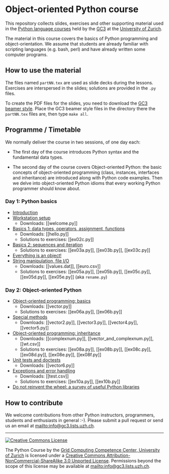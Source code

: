 Object-oriented Python course
=============================

This repository collects slides, exercises and other supporting
material used in the [Python language courses](http://www.gc3.uzh.ch/edu/python) held by
the [GC3](http://www.gc3.uzh.ch/) at the [University of Zurich](http://www.uzh.ch/).

The material in this course covers the basics of Python programming
and object-orientation.  We assume that students are already familiar
with scripting languages (e.g. bash, perl) and have already written
some computer programs.


How to use the material
-----------------------

The files named `partNN.tex` are used as slide decks during the
lessons.  Exercises are interspersed in the slides; solutions are
provided in the `.py` files.

To create the PDF files for the slides, you need to download the
[GC3 beamer style](http://github.com/gc3-uzh-ch/beamer-theme-gc3).
Place the GC3 beamer style files in the directory there the
`partNN.tex` files are, then type `make all`.


Programme / Timetable
---------------------

We normally deliver the course in two sessions, of one day each:

- The first day of the course introduces Python syntax and the
  fundamental data types.

- The second day of the course covers Object-oriented Python: the
  basic concepts of object-oriented programming (class, instances,
  interfaces and inheritance) are introduced along with Python code
  examples.  Then we delve into object-oriented Python idioms that
  every working Python programmer should know about.


### Day 1: Python basics

* [Introduction](part00.tex)
* [Workstation setup](part01.tex)
   - Downloads: [[welcome.py]]
* [Basics 1: data types, operators, assignment, functions](part02.tex)
   - Downloads: [[hello.py]]
   - Solutions to exercises: [[ex02c.py]]
* [Basics 2: sequences and iteration](part03.tex)
  - Solutions to exercises: [[ex03a.py]], [[ex03b.py]], [[ex03c.py]]
* [Everything is an object!](part04.tex)
* [String manipulation, file I/O](part05.tex)
  - Downloads: [[values.dat]], [[euro.csv]]
  - Solutions to exercises: [[ex05a.py]], [[ex05b.py]], [[ex05c.py]], [[ex05d.py]], [[ex05e.py]] (aka `rename.py`)


### Day 2: Object-oriented Python

* [Object-oriented programming: basics](part06.tex)
  - Downloads: [[vector.py]]
  - Solutions to exercises: [[ex06a.py]], [[ex06b.py]]
* [Special methods](part07.tex)
  - Downloads: [[vector2.py]], [[vector3.py]], [[vector4.py]], [[vector5.py]]
* [Object-oriented programming: inheritance](part08.tex)
  - Downloads: [[complexnum.py]], [[vector_and_complexnum.py]], [[wt.csv]]
  - Solutions to exercises: [[ex08a.py]], [[ex08b.py]], [[ex08c.py]], [[ex08d.py]], [[ex08e.py]], [[ex08f.py]]
* [Unit tests and doctests](part09.tex)
  - Downloads: [[vector6.py]]
* [Exceptions and error handling](part10.tex)
  - Downloads: [[test.csv]]
  - Solutions to exercises: [[ex10a.py]], [[ex10b.py]]
* [Do not reinvent the wheel: a survey of useful Python libraries](part11.tex)


How to contribute
-----------------

We welcome contributions from other Python instructors, programmers,
students and enthusiasts in general :-).  Please submit a pull request
or send us an email at <mailto:info@gc3.lists.uzh.ch>.


--------

<a rel="license"
   href="http://creativecommons.org/licenses/by-nc-sa/3.0/">
       <img alt="Creative Commons License" style="border-width:0"
           src="http://i.creativecommons.org/l/by-nc-sa/3.0/80x15.png" />
</a>
<p>
The <span xmlns:dct="http://purl.org/dc/terms/" property="dct:title">Python Course</span>
by the <a xmlns:cc="http://creativecommons.org/ns#"
   href="http://www.gc3.uzh.ch/" property="cc:attributionName"
   rel="cc:attributionURL">Grid Computing Competence Center,
   University of Zurich</a> is licensed under a <a rel="license"
   href="http://creativecommons.org/licenses/by-nc-sa/3.0/">Creative
   Commons Attribution-NonCommercial-ShareAlike 3.0 Unported
   License</a>.
Permissions beyond the scope of this license may be available at <a xmlns:cc="http://creativecommons.org/ns#" href="mailto:info@gc3.lists.uzh.ch" rel="cc:morePermissions">mailto:info@gc3.lists.uzh.ch</a>.
</p>